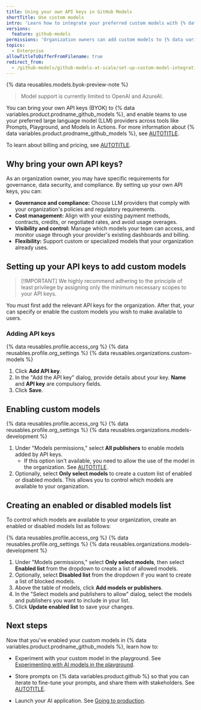 ```yaml
---
title: Using your own API keys in GitHub Models
shortTitle: Use custom models
intro: 'Learn how to integrate your preferred custom models with {% data variables.product.prodname_github_models %} by using your own LLM API keys.'
versions:
  feature: github-models
permissions: 'Organization owners can add custom models to {% data variables.product.prodname_github_models %} for their organization'
topics:
  - Enterprise
allowTitleToDifferFromFilename: true
redirect_from:
  - /github-models/github-models-at-scale/set-up-custom-model-integration-models-byok
---
```


{% data reusables.models.byok-preview-note %}
>
> Model support is currently limited to OpenAI and AzureAI.

You can bring your own API keys (BYOK) to {% data variables.product.prodname_github_models %}, and enable teams to use your preferred large language model (LLM) providers across tools like Prompts, Playground, and Models in Actions. For more information about {% data variables.product.prodname_github_models %}, see [AUTOTITLE](/github-models/about-github-models).

To learn about billing and pricing, see [AUTOTITLE](/billing/managing-billing-for-your-products/about-billing-for-github-models).

## Why bring your own API keys?

As an organization owner, you may have specific requirements for governance, data security, and compliance. By setting up your own API keys, you can:

* **Governance and compliance:** Choose LLM providers that comply with your organization's policies and regulatory requirements.
* **Cost management:** Align with your existing payment methods, contracts, credits, or negotiated rates, and avoid usage overages.
* **Visibility and control:** Manage which models your team can access, and monitor usage through your provider's existing dashboards and billing.
* **Flexibility:** Support custom or specialized models that your organization already uses.

## Setting up your API keys to add custom models

> [!IMPORTANT] We highly recommend adhering to the principle of least privilege by assigning only the minimum necessary scopes to your API keys.

You must first add the relevant API keys for the organization. After that, your can specify or enable the custom models you wish to make available to users.

### Adding API keys

{% data reusables.profile.access_org %}
{% data reusables.profile.org_settings %}
{% data reusables.organizations.custom-models %}
1. Click **Add API key**.
1. In the "Add the API key" dialog, provide details about your key. **Name** and **API key** are compulsory fields.
1. Click **Save**.

## Enabling custom models

{% data reusables.profile.access_org %}
{% data reusables.profile.org_settings %}
{% data reusables.organizations.models-development %}
1. Under "Models permissions," select **All publishers** to enable models added by API keys.
   * If this option isn't available, you need to allow the use of the model in the organization. See [AUTOTITLE](/github-models/github-models-at-scale/manage-models-at-scale#controlling-model-usage-in-your-organization).
1. Optionally, select **Only select models** to create a custom list of enabled or disabled models. This allows you to control which models are available to your organization.  

## Creating an enabled or disabled models list

To control which models are available to your organization, create an enabled or disabled models list as follows:

{% data reusables.profile.access_org %}
{% data reusables.profile.org_settings %}
{% data reusables.organizations.models-development %}
1. Under "Models permissions," select **Only select models**, then select **Enabled list** from the dropdown to create a list of allowed models.
1. Optionally, select **Disabled list** from the dropdown if you want to create a list of blocked models.
1. Above the table of models, click **Add models or publishers**.
1. In the "Select models and publishers to allow" dialog, select the models and publishers you want to include in your list.
1. Click **Update enabled list** to save your changes.

## Next steps

Now that you've enabled your custom models in {% data variables.product.prodname_github_models %}, learn how to:

* Experiment with your custom model in the playground. See [Experimenting with AI models in the playground](/github-models/use-github-models/prototyping-with-ai-models#experimenting-with-ai-models-in-the-playground).

* Store prompts on {% data variables.product.github %} so that you can iterate to fine-tune your prompts, and share them with stakeholders. See [AUTOTITLE](/github-models/use-github-models/storing-prompts-in-github-repositories).

* Launch your AI application. See [Going to production](/github-models/use-github-models/prototyping-with-ai-models#going-to-production).
